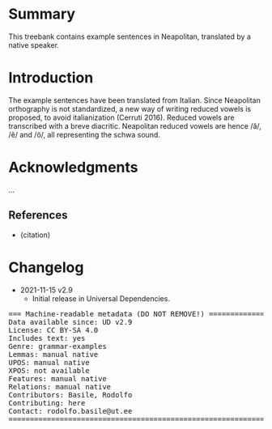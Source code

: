 # Summary

This treebank contains example sentences in Neapolitan, translated by a native speaker.


# Introduction

The example sentences have been translated from Italian. Since Neapolitan orthography is not standardized, a new way of writing reduced vowels is proposed, to avoid italianization (Cerruti 2016). Reduced vowels are transcribed with a breve diacritic. Neapolitan reduced vowels are hence /ă/, /ĕ/ and /ŏ/, all representing the schwa sound.


# Acknowledgments

...

## References

* (citation)


# Changelog

* 2021-11-15 v2.9
  * Initial release in Universal Dependencies.


<pre>
=== Machine-readable metadata (DO NOT REMOVE!) ================================
Data available since: UD v2.9
License: CC BY-SA 4.0
Includes text: yes
Genre: grammar-examples
Lemmas: manual native
UPOS: manual native
XPOS: not available
Features: manual native
Relations: manual native
Contributors: Basile, Rodolfo
Contributing: here
Contact: rodolfo.basile@ut.ee
===============================================================================
</pre>
